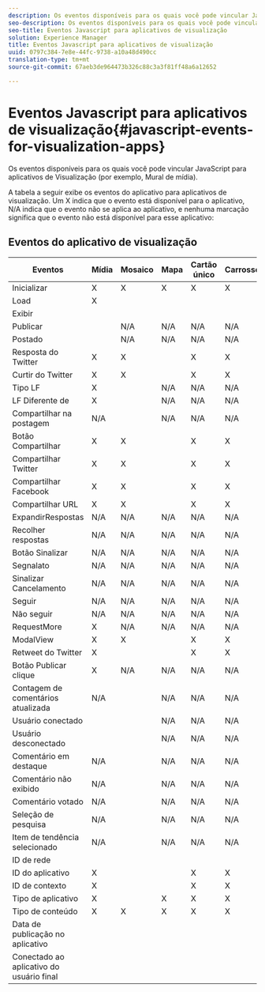 ```yaml
---
description: Os eventos disponíveis para os quais você pode vincular JavaScript para aplicativos de Visualização (por exemplo, Mural de mídia).
seo-description: Os eventos disponíveis para os quais você pode vincular JavaScript para aplicativos de Visualização (por exemplo, Mural de mídia).
seo-title: Eventos Javascript para aplicativos de visualização
solution: Experience Manager
title: Eventos Javascript para aplicativos de visualização
uuid: 0797c384-7e8e-44fc-9738-a10a48d490cc
translation-type: tm+mt
source-git-commit: 67aeb3de964473b326c88c3a3f81ff48a6a12652

---
```



# Eventos Javascript para aplicativos de visualização{#javascript-events-for-visualization-apps}

Os eventos disponíveis para os quais você pode vincular JavaScript para aplicativos de Visualização (por exemplo, Mural de mídia).

A tabela a seguir exibe os eventos do aplicativo para aplicativos de visualização. Um X indica que o evento está disponível para o aplicativo, N/A indica que o evento não se aplica ao aplicativo, e nenhuma marcação significa que o evento não está disponível para esse aplicativo:

## Eventos do aplicativo de visualização

| Eventos  | Mídia | Mosaico | Mapa | Cartão único | Carrossel | Botão Publicar | FilmStrip |
|---|---|---|---|---|---|---|---|
| Inicializar | X | X | X | X | X | X | X |
| Load | X |  |  |  |  |  |  |
| Exibir |  |  |  |  |  |  |  |
| Publicar |  | N/A | N/A | N/A | N/A |  | N/A |
| Postado |  | N/A | N/A | N/A | N/A |  | N/A |
| Resposta do Twitter | X | X |  | X | X | N/A | X |
| Curtir do Twitter | X | X |  | X | X | N/A | X |
| Tipo LF | X |  | N/A | N/A | N/A | N/A | N/A |
| LF Diferente de | X |  | N/A | N/A | N/A | N/A | N/A |
| Compartilhar na postagem | N/A |  | N/A | N/A | N/A | N/A | N/A |
| Botão Compartilhar | X | X |  | X | X | N/A | X |
| Compartilhar Twitter | X | X |  | X | X | N/A | X |
| Compartilhar Facebook | X | X |  | X | X | N/A | X |
| Compartilhar URL | X | X |  | X | X | N/A | X |
| ExpandirRespostas | N/A | N/A | N/A | N/A | N/A | N/A | N/A |
| Recolher respostas | N/A | N/A | N/A | N/A | N/A | N/A | N/A |
| Botão Sinalizar | N/A | N/A | N/A | N/A | N/A | N/A | N/A |
| Segnalato | N/A | N/A | N/A | N/A | N/A | N/A | N/A |
| Sinalizar Cancelamento | N/A | N/A | N/A | N/A | N/A | N/A | N/A |
| Seguir | N/A | N/A | N/A | N/A | N/A | N/A | N/A |
| Não seguir | N/A | N/A | N/A | N/A | N/A | N/A | N/A |
| RequestMore | X | N/A | N/A | N/A | N/A | N/A | N/A |
| ModalView | X | X |  | X | X | N/A | X |
| Retweet do Twitter | X |  |  | X | X | N/A | X |
| Botão Publicar clique | X | N/A | N/A | N/A | N/A | X | N/A |
| Contagem de comentários atualizada | N/A |  | N/A | N/A | N/A | N/A | N/A |
| Usuário conectado |  |  | N/A | N/A | N/A |  | N/A |
| Usuário desconectado |  |  | N/A | N/A | N/A |  | N/A |
| Comentário em destaque | N/A |  | N/A | N/A | N/A | N/A | N/A |
| Comentário não exibido | N/A |  | N/A | N/A | N/A | N/A | N/A |
| Comentário votado | N/A |  | N/A | N/A | N/A | N/A | N/A |
| Seleção de pesquisa | N/A |  | N/A | N/A | N/A | N/A | N/A |
| Item de tendência selecionado | N/A |  | N/A | N/A | N/A | N/A | N/A |
| ID de rede |  |  |  |  |  |  | N/A |
| ID do aplicativo | X |  |  | X | X | X | X |
| ID de contexto | X |  |  | X | X | X | X |
| Tipo de aplicativo | X |  | X | X | X | X | X |
| Tipo de conteúdo | X | X | X | X | X | X |  |
| Data de publicação no aplicativo |  |  |  |  |  |  |  |
| Conectado ao aplicativo do usuário final |  |  |  |  |  |  |  |
